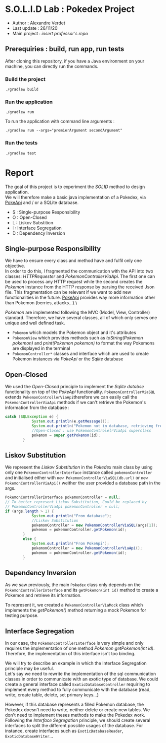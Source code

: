 # S.O.L.I.D Lab : Pokedex Project


* Author : Alexandre Verdet
* Last update : 26/11/20
* Main project : *insert professor's repo*

## Prerequiries : build, run app, run tests

After cloning this repository, if you have a Java environment on your machine, you can directly run the commands.

### Build the project

```
./gradlew build
```

### Run the application

```
./gradlew run
```

To run the application with command line arguments :

```
./gradlew run --args="premierArgument secondArgument"
```

### Run the tests

```
./gradlew test
```


# Report


The goal of this project is to experiment the *SOLID* method to design application.\
We will therefore make a basic java implementation of a Pokedex, via [PokeApi](https://pokeapi.co/) and / or a SQLite database.

* S : Single-purpose Responsibility
* O : Open-Closed
* L : Liskov Substition
* I : Interface Segregation
* D : Dependency Inversion


## Single-purpose Responsibility

We have to ensure every class and method have and fulfil only one objective.\
In order to do this, I fragmented the communication with the API into two classes: *HTTPRequester* and *PokemonControllerViaApi*. The first one can be used to process any HTTP request while the second creates the *Pokemon* instance from the HTTP response by parsing the received Json file. This fragmentation can be relevant if we want to add new functionalities in the future. [PokeApi](https://pokeapi.co/) provides way more information other than Pokemon (berries, attacks...).\

*Pokemon* are implemented following the MVC (Model, View, Controller) standard. Therefore, we have several classes, all of which only serves one unique and well defined task.
* `Pokemon` which models the Pokemon object and it's attributes
* `PokemonView` which provides methods such as *toString(Pokemon pokemon)* and *print(Pokemon pokemon)* to format the way Pokemons are displayed in the terminal
* `PokemonController*` classes and interface which are used to create Pokemon instances via *PokeApi* or the *Sqlite* database

## Open-Closed

We used the *Open-Closed* principle to implement the *Sqlite databse* functionality on top of the *PokeApi* functionality. `PokemonControllerViaSQL` extends `PokemonControllerViaApi`therefore we can easily call the `PokemonControllerViaApi` methods if we can't retrieve the Pokemon's information from the database :
```java
catch (SQLException e) {
            System.out.println(e.getMessage());
            System.out.println("Pokemon not in database, retrieving from PokeApi");
            //Open-Closed : use PokemonControlelrViaApi superclass
            pokemon = super.getPokemon(id);
        }
```

## Liskov Substitution

We represent the *Liskov Substitution* in the *Pokedex* main class by using only one `PokemonControllerInterface` instance called `pokemonController` and initialised either with `new PokemonControllerViaSQL(db.url)` or `new PokemonControllerViaApi()` weither the user provided a database path in the args.
```java
PokemonControllerInterface pokemonController = null;
// To better represent Liskov Substitution, Could be replaced by
// PokemonControllerViaApi pokemonController = null;
if (args.length > 1) {
            System.out.println("From database");
            //Liskov Substitution
            pokemonController = new PokemonControllerViaSQL(args[1]);
            pokemon = pokemonController.getPokemon(id);
        }
        else {
            System.out.println("From PokeApi");
            pokemonController = new PokemonControllerViaApi();
            pokemon = pokemonController.getPokemon(id);
        }
```


## Dependency Inversion

As we saw previously, the main `Pokedex` class only depends on the `PokemonControllerInterface` and its `getPokemon(int id)` method to create a Pokemon and retrieve its information.

To represent it, we created a `PokemonControllerViaMock` class which implements the *getPokemon()* method returning a mock Pokemon for testing purpose.


## Interface Segregation

In our case, the `PokemonControllerInterface` is very simple and only requires the implementation of one method *Pokemon getPokemon(int id)*. Therefore, the implementation of this interface isn't too binding.

We will try to describe an example in which the Interface Segregation principle may be useful.\
Let's say we need to rewrite the implementation of the sql communication classes in order to communicate with an exotic type of database. We could create a general interface called `ExoticDatabaseController` requiring to implement every method to fully communicate with the database (read, write, create table, delete, set primary keys...)

However, if this database represents a filled Pokemon database, the Pokedex doesn't need to write, neither delete or create new tables. We don't need to implement theses methods to make the Pokedex work.
Following the *Interface Segregation* principle, we should create several interfaces to split the different possible usages of the database. For instance, create interfaces such as `ExoticDatabaseReader`, `ExoticDatabaseWriter`...
